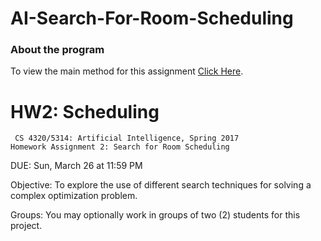 AI-Search-For-Room-Scheduling
======

### About the program


To view the main method for this assignment [Click Here](https://github.com/javirivera123/AI-Search-For-Room-Scheduling/blob/master/src/com/utep/cs/Main/Main.java).

HW2: Scheduling
======

	 CS 4320/5314: Artificial Intelligence, Spring 2017
	Homework Assignment 2: Search for Room Scheduling

DUE: Sun, March	26 at 11:59 PM

Objective: To explore the use of different search techniques for solving a complex
optimization problem.	

Groups:	You may	optionally work	in groups of two (2) students for this	project.	
